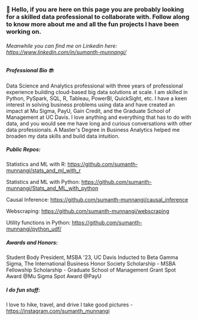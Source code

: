 ### 👋 Hello, if you are here on this page you are probably looking for a skilled data professional to collaborate with. Follow along to know more about me and all the fun projects I have been working on.  

###### Meanwhile you can find me on Linkedin here: https://www.linkedin.com/in/sumanth-munnangi/


##### Professional Bio 🤓: 

Data Science and Analytics professional with three years of professional experience building cloud-based big data solutions at scale. I am skilled in Python, PySpark, SQL, R, Tableau, PowerBI, QuickSight, etc. I have a keen interest in solving business problems using data and have created an impact at Mu Sigma, PayU, Gain Credit, and the Graduate School of Management at UC Davis. I love anything and everything that has to do with data, and you would see me have long and curious conversations with other data professionals. A Master's Degree in Business Analytics helped me broaden my data skills and build data intuition. 

##### Public Repos:

Statistics and ML with R: https://github.com/sumanth-munnangi/stats_and_ml_with_r

Statistics and ML with Python: https://github.com/sumanth-munnangi/Stats_and_ML_with_python

Causal Inference: https://github.com/sumanth-munnangi/causal_inference

Webscraping: https://github.com/sumanth-munnangi/webscraping

Utility functions in Python: https://github.com/sumanth-munnangi/python_udf/

##### Awards and Honors:

Student Body President, MSBA '23, UC Davis
Inducted to Beta Gamma Sigma, The International Business Honor Society
Scholarship - MSBA Fellowship
Scholarship - Graduate School of Management Grant 
Spot Award @Mu Sigma 
Spot Award @PayU

##### I do fun stuff:

I love to hike, travel, and drive 
I take good pictures - https://instagram.com/sumanth_munnangi

<!---
sumanth-munnangi/sumanth-munnangi is a ✨ special ✨ repository because its `README.md` (this file) appears on your GitHub profile.
You can click the Preview link to take a look at your changes.
--->

